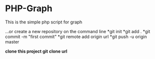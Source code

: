 # PHP-Graph
This is the simple php script for graph


…or create a new repository on the command line
*git init
*git add .
*git commit -m "first commit"
*git remote add origin url
*git push -u origin master

<b>clone this project
  git clone url

